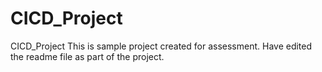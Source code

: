 # CICD_Project
CICD_Project
This is sample project created for assessment.
Have edited the readme file as part of the project.
